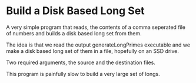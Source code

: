 # Build a Disk Based Long Set

A very simple program that reads, the contents of a comma seperated file of numbers and builds a disk based long set from them.

The idea is that we read the output generateLongPrimes executable and we make a disk based long set of them in a file, hopefully on an SSD drive.

Two required arguments, the source and the destination files.

This program is painfully slow to build a very large set of longs.